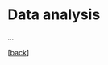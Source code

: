 # Data analysis

...

[[back](00_How_to_organize_a_research_project.md#organization-of-this-manual)]
